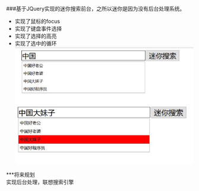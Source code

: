 ###基于JQuery实现的迷你搜索前台，之所以迷你是因为没有后台处理系统。<br>
* 实现了鼠标的focus<br>
* 实现了键盘事件选择<br>
* 实现了选择的高亮<br>
* 实现了选中的循环<br>
![sea](https://github.com/iyun/imageSource/blob/master/src/nyun/image/jquery/jQueryminiserach.jpg)
![mou](https://github.com/iyun/imageSource/blob/master/src/nyun/image/jquery/jQueryminisearch2.jpg)

***将来规划<br>
实现后台处理，联想搜索引擎<br>

